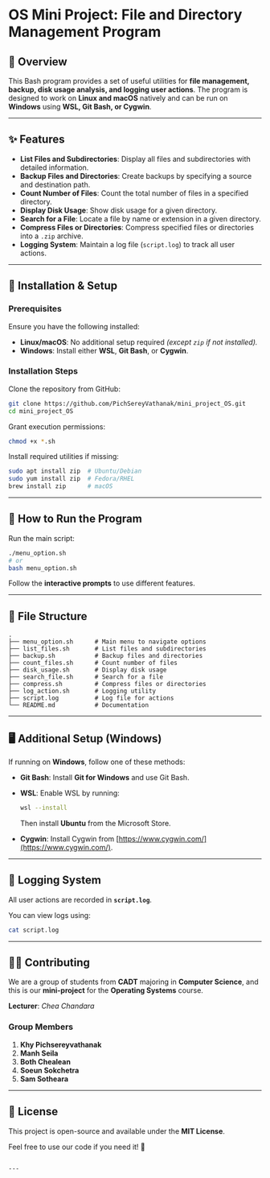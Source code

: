 # **OS Mini Project: File and Directory Management Program**

## 📌 Overview
    
This Bash program provides a set of useful utilities for **file management, backup, disk usage analysis, and logging user actions**. The program is designed to work on **Linux and macOS** natively and can be run on **Windows** using **WSL, Git Bash, or Cygwin**.

---

## ✨ Features

- **List Files and Subdirectories**: Display all files and subdirectories with detailed information.
- **Backup Files and Directories**: Create backups by specifying a source and destination path.
- **Count Number of Files**: Count the total number of files in a specified directory.
- **Display Disk Usage**: Show disk usage for a given directory.
- **Search for a File**: Locate a file by name or extension in a given directory.
- **Compress Files or Directories**: Compress specified files or directories into a `.zip` archive.
- **Logging System**: Maintain a log file (`script.log`) to track all user actions.

---

## 🔧 Installation & Setup

### **Prerequisites**

Ensure you have the following installed:
    
- **Linux/macOS**: No additional setup required *(except `zip` if not installed).*
- **Windows**: Install either **WSL**, **Git Bash**, or **Cygwin**.

### **Installation Steps**
  
Clone the repository from GitHub:

```sh
git clone https://github.com/PichSereyVathanak/mini_project_OS.git
cd mini_project_OS
```

Grant execution permissions:
    
```sh
chmod +x *.sh
```

Install required utilities if missing:
  
```sh
sudo apt install zip  # Ubuntu/Debian
sudo yum install zip  # Fedora/RHEL
brew install zip      # macOS
```

---

## 🚀 How to Run the Program
 
Run the main script:
  
```sh
./menu_option.sh 
# or
bash menu_option.sh 
```

Follow the **interactive prompts** to use different features.

---

## 📂 File Structure

```
.
├── menu_option.sh      # Main menu to navigate options
├── list_files.sh       # List files and subdirectories
├── backup.sh           # Backup files and directories
├── count_files.sh      # Count number of files
├── disk_usage.sh       # Display disk usage
├── search_file.sh      # Search for a file
├── compress.sh         # Compress files or directories
├── log_action.sh       # Logging utility
├── script.log          # Log file for actions
└── README.md           # Documentation
```

---

## 🖥️ Additional Setup (Windows)
  
If running on **Windows**, follow one of these methods:
    
- **Git Bash**: Install **Git for Windows** and use Git Bash.
- **WSL**: Enable WSL by running:
  
  ```sh
  wsl --install
  ```

  Then install **Ubuntu** from the Microsoft Store.
      
- **Cygwin**: Install Cygwin from [https://www.cygwin.com/](https://www.cygwin.com/).

---

## 📜 Logging System

All user actions are recorded in **`script.log`**.

You can view logs using:

```sh
cat script.log
```

---

## 👨‍💻 Contributing

We are a group of students from **CADT** majoring in **Computer Science**, and this is our **mini-project** for the **Operating Systems** course.

**Lecturer**: *Chea Chandara*

### **Group Members**
1. **Khy Pichsereyvathanak**
2. **Manh Seila**
3. **Both Chealean**
4. **Soeun Sokchetra**
5. **Sam Sotheara**

---

## 📄 License

This project is open-source and available under the **MIT License**.

Feel free to use our code if you need it! 🎉
```

---
